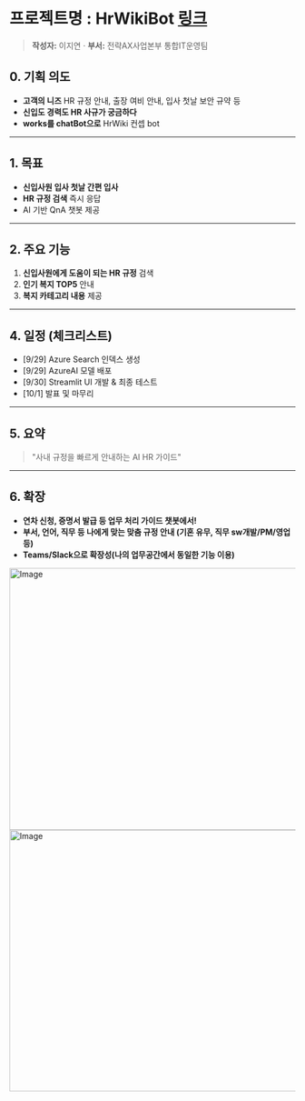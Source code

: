 # 프로젝트명 : HrWikiBot [링크](https://hrwikibot-app.azurewebsites.net/)
> **작성자:** 이지연  ·  **부서:** 전략AX사업본부 통합IT운영팀

## 0. 기획 의도
- **고객의 니즈** HR 규정 안내, 출장 여비 안내, 입사 첫날 보안 규약 등
- **신입도 경력도 HR 사규가 궁금하다** 
- **works를 chatBot으로**  HrWiki 컨셉 bot

---

## 1. 목표
- **신입사원 입사 첫날 간편 입사** 
- **HR 규정 검색** 즉시 응답
- AI 기반 QnA 챗봇 제공

---

## 2. 주요 기능
1. **신입사원에게 도움이 되는 HR 규정** 검색
2. **인기 복지 TOP5** 안내
3. **복지 카테고리 내용** 제공

---

## 4. 일정 (체크리스트)
- [9/29] Azure Search 인덱스 생성
- [9/29] AzureAI 모델 배포
- [9/30] Streamlit UI 개발 & 최종 테스트
- [10/1] 발표 및 마무리


---

## 5. 요약
> "사내 규정을 빠르게 안내하는 AI HR 가이드"

---

## 6. 확장
- **연차 신청, 증명서 발급 등 업무 처리 가이드 챗봇에서!**
- **부서, 언어, 직무 등 나에게 맞는 맞춤 규정 안내 (기혼 유무, 직무 sw개발/PM/영업 등)**
- **Teams/Slack으로 확장성(나의 업무공간에서 동일한 기능 이용)**

<img width="959" height="461" alt="Image" src="https://github.com/user-attachments/assets/bd6e3c0f-b87b-4761-8f05-11bd999696e8" />
<img width="960" height="460" alt="Image" src="https://github.com/user-attachments/assets/a69c0c2e-3466-4c68-aec0-dcb2f01ca3ce" />
